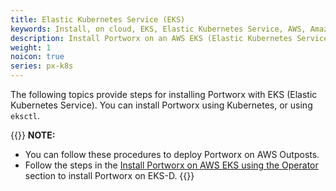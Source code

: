 ```yaml
---
title: Elastic Kubernetes Service (EKS)
keywords: Install, on cloud, EKS, Elastic Kubernetes Service, AWS, Amazon Web Services, Kubernetes, k8s
description: Install Portworx on an AWS EKS (Elastic Kubernetes Service) cluster.
weight: 1
noicon: true
series: px-k8s
---
```


The following topics provide steps for installing Portworx with EKS (Elastic Kubernetes Service). You can install Portworx using Kubernetes, or using `eksctl`.

{{<info>}}
**NOTE:**

- You can follow these procedures to deploy Portworx on AWS Outposts.
- Follow the steps in the [Install Portworx on AWS EKS using the Operator](/portworx-install-with-kubernetes/cloud/aws/aws-eks/operator/) section to install Portworx on EKS-D.
{{</info>}}
